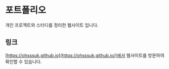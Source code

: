 # 포트폴리오
개인 프로젝트와 스터디를 정리한 웹사이트 입니다.

## 링크
[https://ohsssuk.github.io](https://ohsssuk.github.io/)에서 웹사이트를 방문하여 확인할 수 있습니다.
